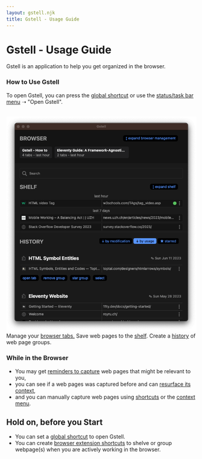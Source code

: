 ```yaml
---
layout: gstell.njk
title: Gstell - Usage Guide
---
```


# Gstell - Usage Guide

Gstell is an application to help you get organized in the browser.

### How to Use Gstell
To open Gstell, you can press the [global shortcut](./global-shortcut) or use the [status/task bar menu](./status-bar-menu) &#10141; "Open Gstell".
<br>
<br>

<div class="screenshot-wrapper">
  <img src="/public/img/howto/screenshot.png" alt="screenshot"/>
  <span class="browser">Manage your <a href="browser-tab-management">browser tabs.</a></span>
  <span class="shelf">Save web pages to the <a href="shelf">shelf</a>.</span>
  <span class="history">Create a <a href="history">history</a> of web page groups.</span>
</div>

### While in the Browser
- You may get [reminders to capture](./capture-popup) web pages that might be relevant to you,
- you can see if a web pages was captured before and can [resurface its context](./resurface-popup),
- and you can manually capture web pages using [shortcuts](./browser-extension-shortcuts) or the [context menu](./browser-extension-context-menu).


## Hold on, before you Start
- You can set a [global shortcut](./global-shortcut) to open Gstell.
- You can create [browser extension shortcuts](./browser-extension-shortcuts) to shelve or group webpage(s) when you are actively working in the browser.

<!-- ## After the Study
- taking your data with you -->